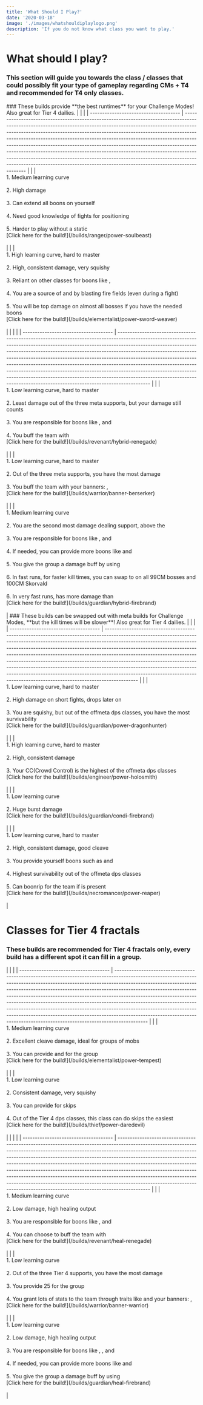 ```yaml
---
title: 'What Should I Play?'
date: '2020-03-18'
image: './images/whatshouldiplaylogo.png'
description: 'If you do not know what class you want to play.'
---
```

# What should I play?
### This section will guide you towards the class / classes that could possibly fit your type of gameplay regarding CMs + T4 and **recommended for T4 only** classes.

<Divider text="Meta builds"/>
### These builds provide **the best runtimes** for your Challenge Modes! Also great for Tier 4 dailies.
<Tabs outlined>
<Tab title="DPS roles">
| | |
| ------------------------------------- | ------------------------------------------------------------------------------------------------------------------------------------------------------------------------------------------------------------------------------------------------------------------------------------------------------------------------------------------------------------------------------------------------------------------------------------------------------------------------------------------------------------------------------------------------------------------------------------------------------------------------------------------------------------- |
| <Specialization name="Soulbeast"/> | <br/>1. Medium learning curve<br/><br/>2. High damage<br/><br/>3. Can extend all boons on yourself<br/><br/>4. Need good knowledge of fights for positioning<br/><br/>5. Harder to play without a static<br/>[Click here for the build!](/builds/ranger/power-soulbeast)<br/><br/>  |
| <Specialization name="Weaver"/> | <br/>1. High learning curve, hard to master<br/><br/>2. High, consistent damage, very squishy<br/><br/>3. Reliant on other classes for boons like <Boon name="Alacrity"/>, <Boon name="Quickness"/><br/><br/>4. You are a source of <Boon name="Might"/> and <Boon name="Fury"/> by blasting fire fields (even during a fight)<br/><br/>5. You will be top damage on almost all bosses if you have the needed boons<br/>[Click here for the build!](/builds/elementalist/power-sword-weaver)<br/><br/>   |
</Tab>
<Tab title="Support roles">
| | |
| ------------------------------------- | ------------------------------------------------------------------------------------------------------------------------------------------------------------------------------------------------------------------------------------------------------------------------------------------------------------------------------------------------------------------------------------------------------------------------------------------------------------------------------------------------------------------------------------------------------------------------------------------------------------------------------------------------------------- |
| <Specialization name="renegade"/> | <br/>1. Low learning curve, hard to master<br/><br/>2. Least damage out of the three meta supports, but your damage still counts<br/><br/>3. You are responsible for boons like <Boon name="Alacrity"/>, <Boon name="Might"/> and <Boon name="Protection"/><br/><br/>4. You buff the team with <Trait id="1786"/><br/>[Click here for the build!](/builds/revenant/hybrid-renegade)<br/><br/>  |
| <Specialization name="berserker" text="Berserker"/> | <br/>1. Low learning curve, hard to master<br/><br/>2. Out of the three meta supports, you have the most damage<br/><br/>3. You buff the team with your banners:  <Skill name="Banner of Strength"/>, <Skill name="Banner of Discipline"/><br/>[Click here for the build!](/builds/warrior/banner-berserker)<br/><br/>    |
| <Specialization name="firebrand"/> | <br/>1. Medium learning curve<br/><br/>2. You are the second most damage dealing support, above the <Specialization name="Renegade"/><br/><br/>3. You are responsible for boons like <Boon name="quickness"/>, <Boon name="Aegis"/> and <Boon name="might"/><br/><br/>4. If needed, you can provide more boons like <Boon name="Resistance"/> and <Boon name="Stability"/><br/><br/>5. You give the group a damage buff by using <Skill name="Bane Signet"/><br/><br/>6. In fast runs, for faster kill times, you can swap to <Specialization name="Dragonhunter"/> on all 99CM bosses and 100CM Skorvald<br/><br/>6. In very fast runs, <Specialization name="Guardian" text="Core Guardian"/> has more damage than <Specialization name="Dragonhunter"/><br/>[Click here for the build!](/builds/guardian/hybrid-firebrand)<br/><br/> |
</Tab>
</Tabs>

<Divider text="Offmeta builds"/>
### These builds can be swapped out with meta builds for Challenge Modes, **but the kill times will be slower**! Also great for Tier 4 dailies.
<Tabs outlined>
<Tab title="DPS roles">
| | |
| ------------------------------------- | ------------------------------------------------------------------------------------------------------------------------------------------------------------------------------------------------------------------------------------------------------------------------------------------------------------------------------------------------------------------------------------------------------------------------------------------------------------------------------------------------------------------------------------------------------------------------------------------------------------------------------------------------------------- |
| <Specialization name="Dragonhunter"/> | <br/>1. Low learning curve, hard to master<br/><br/>2. High damage on short fights, drops later on<br/><br/>3. You are squishy, but out of the offmeta dps classes, you have the most survivability<br/>[Click here for the build!](/builds/guardian/power-dragonhunter)<br/><br/>   |
| <Specialization name="Holosmith" text="Power Holosmith"/> | <br/>1. High learning curve, hard to master<br/><br/>2. High, consistent damage<br/><br/>3. Your CC(Crowd Control) is the highest of the offmeta dps classes<br/>[Click here for the build!](/builds/engineer/power-holosmith)<br/><br/>  |
| <Specialization name="firebrand" text="Condi Firebrand"/> | <br/>1. Low learning curve<br/><br/>2. Huge burst damage<br/>[Click here for the build!](/builds/guardian/condi-firebrand)<br/><br/> |
| <Specialization name="Reaper" text="Power Reaper"/> | <br/>1. Low learning curve, hard to master<br/><br/>2. High, consistent damage, good cleave<br/><br/>3. You provide yourself boons such as <Boon name="quickness"/> and <Boon name="Might"/><br/><br/>4. Highest survivability out of the offmeta dps classes<br/><br/>5. Can boonrip for the team if <Instability name="No Pain, No Gain"/> is present<br/>[Click here for the build!](/builds/necromancer/power-reaper)<br/><br/>   |
</Tab>
</Tabs>


# Classes for Tier 4 fractals
### **These builds are recommended for Tier 4 fractals only**, every build has a different spot it can fill in a group.

<Divider text="Optional for tier 4"/>

<Tabs outlined>
<Tab title="DPS roles">
| | |
| ------------------------------------- | ------------------------------------------------------------------------------------------------------------------------------------------------------------------------------------------------------------------------------------------------------------------------------------------------------------------------------------------------------------------------------------------------------------------------------------------------------------------------------------------------------------------------------------------------------------------------------------------------------------------------------------------------------------- |
| <Specialization name="Tempest" text="Power Tempest"/> | <br/>1. Medium learning curve<br/><br/>2. Excellent cleave damage, ideal for groups of mobs<br/><br/>3. You can provide <Boon name="Might"/> and <Boon name="Fury"/> for the group<br/>[Click here for the build!](/builds/elementalist/power-tempest)<br/><br/>   |
| <Specialization name="Daredevil" text="Power Daredevil"/> | <br/>1. Low learning curve<br/><br/>2. Consistent damage, very squishy<br/><br/>3. You can provide <Effect name="Stealth"/> for skips<br/><br/>4. Out of the Tier 4 dps classes, this class can do skips the easiest<br/>[Click here for the build!](/builds/thief/power-daredevil)<br/><br/>   |
</Tab>
<Tab title="Support roles">
| | |
| ------------------------------------- | ------------------------------------------------------------------------------------------------------------------------------------------------------------------------------------------------------------------------------------------------------------------------------------------------------------------------------------------------------------------------------------------------------------------------------------------------------------------------------------------------------------------------------------------------------------------------------------------------------------------------------------------------------------- |
| <Specialization name="renegade" text="Heal Renegade"/> | <br/>1. Medium learning curve<br/><br/>2. Low damage, high healing output<br/><br/>3. You are responsible for boons like <Boon name="Alacrity"/>, <Boon name="Might"/> and <Boon name="Protection"/><br/><br/>4. You can choose to buff the team with <Trait id="1786"/><br/>[Click here for the build!](/builds/revenant/heal-renegade)<br/><br/>  |
| <Specialization name="Warrior" text="Banner Warrior"/> | <br/>1. Low learning curve<br/><br/>2. Out of the three Tier 4 supports, you have the most damage<br/><br/>3. You provide 25 <Boon name="might"/> for the group<br/><br/>4. You grant lots of stats to the team through traits like <Trait name="Empower Allies"/> and your banners: <Skill name="Banner of Strength"/>, <Skill name="Banner of Discipline"/><br/>[Click here for the build!](/builds/warrior/banner-warrior)<br/><br/>    |
| <Specialization name="firebrand" text="Heal Firebrand"/> | <br/>1. Low learning curve<br/><br/>2. Low damage, high healing output<br/><br/>3. You are responsible for boons like <Boon name="quickness"/>, <Boon name="Aegis"/>, <Boon name="Regeneration"/>  and <Boon name="might"/><br/><br/>4. If needed, you can provide more boons like <Boon name="Resistance"/> and <Boon name="Stability"/><br/><br/>5. You give the group a damage buff by using <Skill name="Bane Signet"/><br/>[Click here for the build!](/builds/guardian/heal-firebrand)<br/><br/> |
</Tab>
</Tabs>
